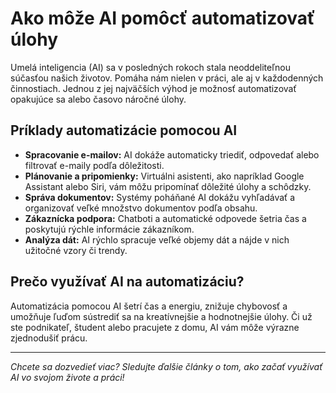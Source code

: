 # Ako môže AI pomôcť automatizovať úlohy

Umelá inteligencia (AI) sa v posledných rokoch stala neoddeliteľnou súčasťou našich životov. Pomáha nám nielen v práci, ale aj v každodenných činnostiach. Jednou z jej najväčších výhod je možnosť automatizovať opakujúce sa alebo časovo náročné úlohy.

## Príklady automatizácie pomocou AI

- **Spracovanie e-mailov:** AI dokáže automaticky triediť, odpovedať alebo filtrovať e-maily podľa dôležitosti.
- **Plánovanie a pripomienky:** Virtuálni asistenti, ako napríklad Google Assistant alebo Siri, vám môžu pripomínať dôležité úlohy a schôdzky.
- **Správa dokumentov:** Systémy poháňané AI dokážu vyhľadávať a organizovať veľké množstvo dokumentov podľa obsahu.
- **Zákaznícka podpora:** Chatboti a automatické odpovede šetria čas a poskytujú rýchle informácie zákazníkom.
- **Analýza dát:** AI rýchlo spracuje veľké objemy dát a nájde v nich užitočné vzory či trendy.

## Prečo využívať AI na automatizáciu?

Automatizácia pomocou AI šetrí čas a energiu, znižuje chybovosť a umožňuje ľuďom sústrediť sa na kreatívnejšie a hodnotnejšie úlohy. Či už ste podnikateľ, študent alebo pracujete z domu, AI vám môže výrazne zjednodušiť prácu.

---

*Chcete sa dozvedieť viac? Sledujte ďalšie články o tom, ako začať využívať AI vo svojom živote a práci!*
